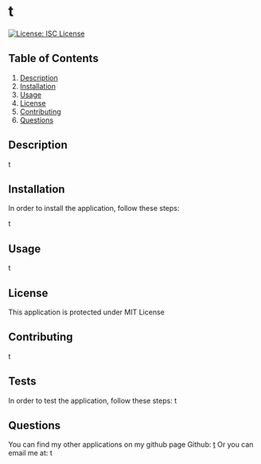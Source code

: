 # t

[![License: ISC License](https://img.shields.io/badge/license-MIT%20License-red)](https://choosealicense.com/licenses/mit/)


## Table of Contents
1. [Description](#Description)
2. [Installation](#Installation)
3. [Usage](#Usage)
4. [License](#License)
5. [Contributing](#Contributing)
6. [Questions](#Questions)

## Description
t

## Installation
In order to install the application, follow these steps: 

t

## Usage
t

## License
This application is protected under MIT License

## Contributing
t

## Tests
In order to test the application, follow these steps:
t

## Questions
You can find my other applications on my github page
Github: [t](https://github.com/t) 
Or you can email me at: t